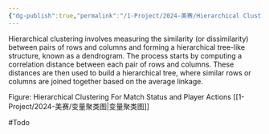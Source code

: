 ```yaml
---
{"dg-publish":true,"permalink":"/1-Project/2024-美赛/Hierarchical Clustering/"}
---
```


Hierarchical clustering involves measuring the similarity (or dissimilarity) between pairs of rows and columns and forming a hierarchical tree-like structure, known as a dendrogram. The process starts by computing a correlation distance between each pair of rows and columns. These distances are then used to build a hierarchical tree, where similar rows or columns are joined together based on the average linkage.

Figure: Hierarchical Clustering For Match Status and Player Actions
[[1-Project/2024-美赛/变量聚类图\|变量聚类图]]

#Todo 
